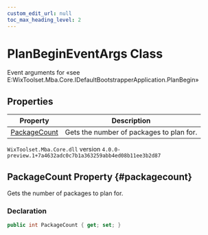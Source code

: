 ```yaml
---
custom_edit_url: null
toc_max_heading_level: 2
---
```

# PlanBeginEventArgs Class
Event arguments for «see E:WixToolset.Mba.Core.IDefaultBootstrapperApplication.PlanBegin» 
## Properties
| Property | Description |
| ------ | ----------- |
| [PackageCount](#packagecount) | Gets the number of packages to plan for. |
`WixToolset.Mba.Core.dll` version `4.0.0-preview.1+7a4632adc0c7b1a363259abb4ed08b11ee3b2d87`
## PackageCount Property {#packagecount}
Gets the number of packages to plan for.
### Declaration
```cs
public int PackageCount { get; set; } 
```
